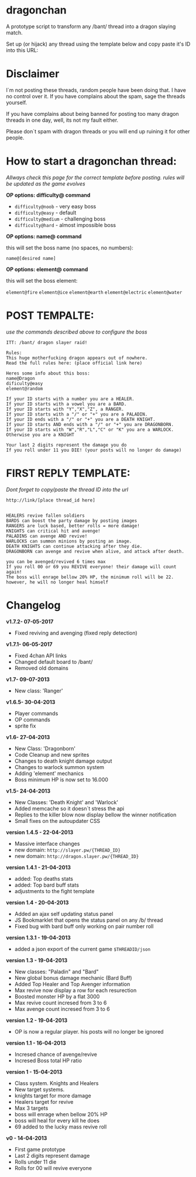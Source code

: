 dragonchan
==========

A prototype script to transform any /bant/ thread into a dragon slaying match.

Set up (or hijack) any thread using the template below and copy paste it's ID into this URL:


Disclaimer
==========
I`m not posting these threads, random people have been doing that. I have no control over it. If you have complains about the spam, sage the threads yourself.

If you have complains about being banned for posting too many dragon threads in one day, well, its not my fault either.

Please don`t spam with dragon threads or you will end up ruining it for other people.


How to start a dragonchan thread:
================================
_Allways check this page for the correct template before posting. rules will be updated as the game evolves_

__OP options: difficulty@ command__

- `difficulty@noob` - very easy boss
- `difficulty@easy` - default
- `difficulty@medium` - challenging boss
- `difficulty@hard` - almost impossible boss

__OP options: name@ command__

this will set the boss name (no spaces, no numbers):

`name@[desired name]`


__OP options: element@ command__

this will set the boss element:

`element@fire`
`element@ice`
`element@earth`
`element@electric`
`element@water`



POST TEMPALTE:
================
_use the commands described above to configure the boss_
```
ITT: /bant/ dragon slayer raid!

Rules:
This huge motherfucking dragon appears out of nowhere.
Read the full rules here: (place official link here)

Heres some info about this boss:
name@Dragon
dificulty@easy
element@random

If your ID starts with a number you are a HEALER.
If your ID starts with a vowel you are a BARD.
If your ID starts with "Y","X","Z", a RANGER.
If your ID starts with a "/" or "+" you are a PALADIN.
If your ID ends with a "/" or "+" you are a DEATH KNIGHT.
If your ID starts AND ends with a "/" or "+" you are DRAGONBORN.
If your ID starts with "W","R","L","C" or "K" you are a WARLOCK.
Otherwise you are a KNIGHT

Your last 2 digits represent the damage you do
If you roll under 11 you DIE! (your posts will no longer do damage)
```


FIRST REPLY TEMPLATE:
================
_Dont forget to copy/paste the thread ID into the url_
```
http://link/[place thread_id here]


HEALERS revive fallen soldiers
BARDS can boost the party damage by posting images
RANGERS are luck based, better rolls = more damage!
KNIGHTS can critical hit and avenge!
PALADINS can avenge AND revive!
WARLOCKS can summon minions by posting an image.
DEATH KNIGHTS can continue attacking after they die.
DRAGONBORN can avenge and revive when alive, and attack after death.

you can be avenged/revived 6 times max
If you roll 00 or 69 you REVIVE everyone! their damage will count again!
The boss will enrage bellow 20% HP, the minimum roll will be 22. however, he will no longer heal himself
```








Changelog
=========

__v1.7.2- 07-05-2017__
   - Fixed reviving and avenging (fixed reply detection)

__v1.7.1- 06-05-2017__
   - Fixed 4chan API links
   - Changed default board to /bant/
   - Removed old domains

__v1.7- 09-07-2013__
   - New class: 'Ranger'

__v1.6.5- 30-04-2013__
   - Player commands
   - OP commands
   - sprite fix

__v1.6- 27-04-2013__
   - New Class: 'Dragonborn'
   - Code Cleanup and new sprites
   - Changes to death knight damage output
   - Changes to warlock summon system
   - Adding 'element' mechanics
   - Boss minimum HP is now set to 16.000

__v1.5- 24-04-2013__
   - New Classes: 'Death Knight' and 'Warlock'
   - Added memcache so it doesn`t stress the api
   - Replies to the killer blow now display bellow the winner notification
   - Small fixes on the autoupdater CSS

__version 1.4.5 - 22-04-2013__
   - Massive interface changes
   - new domain: `http://slayer.pw/{THREAD_ID}`
   - new domain: `http://dragon.slayer.pw/{THREAD_ID}`


__version 1.4.1 - 21-04-2013__
   - added: Top deaths stats
   - added: Top bard buff stats
   - adjustments to the fight template

__version 1.4 - 20-04-2013__
   - Added an ajax self updating status panel
   - JS Bookmarklet that opens the status panel on any /b/ thread
   - Fixed bug with bard buff only working on pair number roll

__version 1.3.1 - 19-04-2013__
  - added a json export of the current game `$THREADID/json`

__version 1.3 - 19-04-2013__
  - New classes: "Paladin" and "Bard"
  - New global bonus damage mechanic (Bard Buff)
  - Added Top Healer and Top Avenger information
  - Max revive now display a row for each resurection
  - Boosted monster HP by a flat 3000
  - Max revive count incresed from 3 to 6
  - Max avenge count incresed from 3 to 6

__version 1.2 - 19-04-2013__
  - OP is now a regular player. his posts will no longer be ignored

__version 1.1 - 16-04-2013__
  - Incresed chance of avenge/revive
  - Incresed Boss total HP ratio

__version 1 - 15-04-2013__
  - Class system. Knights and Healers
  - New target systems.
  - knights target for more damage
  - Healers target for revive
  - Max 3 targets
  - boss will enrage when bellow 20% HP
  - boss will heal for every kill he does
  - 69 added to the lucky mass revive roll

__v0 - 14-04-2013__
  - First game prototype
  - Last 2 digits represent damage
  - Rolls under 11 die
  - Rolls for 00 will revive everyone
